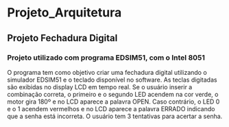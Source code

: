 # Projeto_Arquitetura

## Projeto Fechadura Digital
### Projeto utilizado com programa EDSIM51, com o Intel 8051

O programa tem como objetivo criar uma fechadura digital utilizando o simulador EDSIM51 e o teclado disponível no software. As teclas digitadas são exibidas no display LCD em tempo real. Se o usuário inserir a combinação correta, o primeiro e o segundo LED acendem na cor verde, o motor gira 180º e no LCD aparece a palavra OPEN. Caso contrário, o LED 0 e o 1 acendem vermelhos e no LCD aparece a palavra ERRADO indicando que a senha está incorreta. O usuário tem 3 tentativas para acertar a senha.

